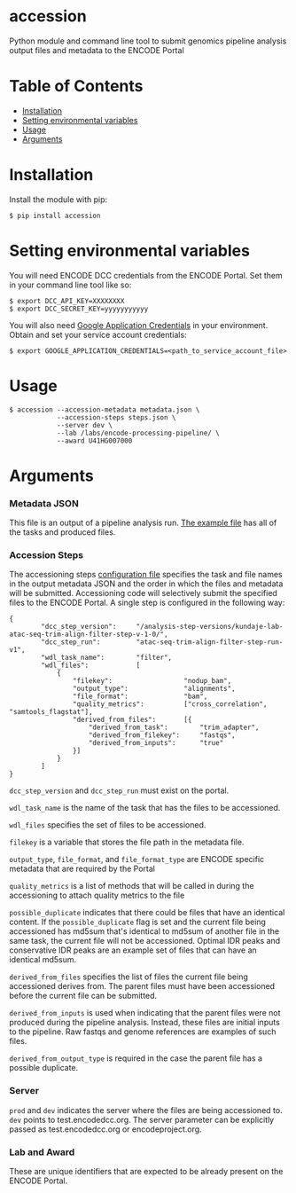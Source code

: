 # accession
Python module and command line tool to submit genomics pipeline analysis output files and metadata to the ENCODE Portal

Table of Contents
=================

  * [Installation](#installation)
  * [Setting environmental variables](#setting-environmental-variables)
  * [Usage](#usage)
  * [Arguments](#arguments)
  
# Installation
Install the module with pip:

    $ pip install accession
    
# Setting environmental variables
You will need ENCODE DCC credentials from the ENCODE Portal. Set them in your command line tool like so:

    $ export DCC_API_KEY=XXXXXXXX
    $ export DCC_SECRET_KEY=yyyyyyyyyyy
    
You will also need [Google Application Credentials](https://cloud.google.com/video-intelligence/docs/common/auth#set_up_a_service_account) in your environment. Obtain and set your service account credentials:

    $ export GOOGLE_APPLICATION_CREDENTIALS=<path_to_service_account_file>
    
# Usage

    $ accession --accession-metadata metadata.json \
                --accession-steps steps.json \
                --server dev \
                --lab /labs/encode-processing-pipeline/ \
                --award U41HG007000
                
# Arguments
### Metadata JSON
This file is an output of a pipeline analysis run. [The example file](https://github.com/ENCODE-DCC/accession/blob/master/tests/data/ENCSR609OHJ_metadata_2reps.json) has all of the tasks and produced files.
### Accession Steps
The accessioning steps [configuration file](https://github.com/ENCODE-DCC/accession/blob/master/tests/data/atac_input.json) specifies the task and file names in the output metadata JSON and the order in which the files and metadata will be submitted. Accessioning code will selectively submit the specified files to the ENCODE Portal. A single step is configured in the following way:

    {
            "dcc_step_version":     "/analysis-step-versions/kundaje-lab-atac-seq-trim-align-filter-step-v-1-0/",
            "dcc_step_run":         "atac-seq-trim-align-filter-step-run-v1",
            "wdl_task_name":        "filter",
            "wdl_files":            [
                {
                    "filekey":                  "nodup_bam",
                    "output_type":              "alignments",
                    "file_format":              "bam",
                    "quality_metrics":          ["cross_correlation", "samtools_flagstat"],
                    "derived_from_files":       [{
                        "derived_from_task":        "trim_adapter",
                        "derived_from_filekey":     "fastqs",
                        "derived_from_inputs":      "true"
                    }]
                }
            ]
    }

`dcc_step_version` and `dcc_step_run` must exist on the portal.

`wdl_task_name` is the name of the task that has the files to be accessioned.

`wdl_files` specifies the set of files to be accessioned.

`filekey` is a variable that stores the file path in the metadata file.

`output_type`, `file_format`, and `file_format_type` are ENCODE specific metadata that are required by the Portal

`quality_metrics` is a list of methods that will be called in during the accessioning to attach quality metrics to the file

`possible_duplicate` indicates that there could be files that have an identical content. If the `possible_duplicate` flag is set and the current file being accessioned has md5sum that's identical to md5sum of another file in the same task, the current file will not be accessioned. Optimal IDR peaks and conservative IDR peaks are an example set of files that can have an identical md5sum.

`derived_from_files` specifies the list of files the current file being accessioned derives from. The parent files must have been accessioned before the current file can be submitted. 

`derived_from_inputs` is used when indicating that the parent files were not produced during the pipeline analysis. Instead, these files are initial inputs to the pipeline. Raw fastqs and genome references are examples of such files.

`derived_from_output_type` is required in the case the parent file has a possible duplicate.

### Server
`prod` and `dev` indicates the server where the files are being accessioned to. `dev` points to test.encodedcc.org. The server parameter can be explicitly passed as test.encodedcc.org or encodeproject.org.

### Lab and Award
These are unique identifiers that are expected to be already present on the ENCODE Portal.


